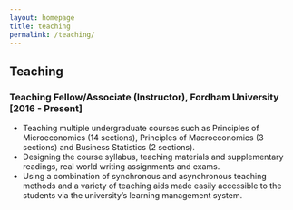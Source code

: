 ```yaml
---
layout: homepage
title: teaching
permalink: /teaching/
---
```


## Teaching

### Teaching Fellow/Associate (Instructor), Fordham University                                                                           [2016 - Present]
- Teaching multiple undergraduate courses such as Principles of Microeconomics (14 sections), Principles of Macroeconomics (3 sections) and Business Statistics (2 sections).
- Designing the course syllabus, teaching materials and supplementary readings, real world writing assignments and exams.
- Using a combination of synchronous and asynchronous teaching methods and a variety of teaching aids made easily accessible to the students via the university’s learning   management system. 




